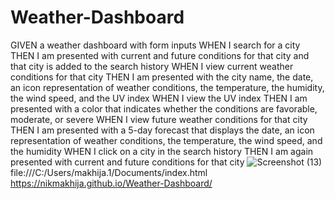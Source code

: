 # Weather-Dashboard
GIVEN a weather dashboard with form inputs
WHEN I search for a city
THEN I am presented with current and future conditions for that city and that city is added to the search history
WHEN I view current weather conditions for that city
THEN I am presented with the city name, the date, an icon representation of weather conditions, the temperature, the humidity, the wind speed, and the UV index
WHEN I view the UV index
THEN I am presented with a color that indicates whether the conditions are favorable, moderate, or severe
WHEN I view future weather conditions for that city
THEN I am presented with a 5-day forecast that displays the date, an icon representation of weather conditions, the temperature, the wind speed, and the humidity
WHEN I click on a city in the search history
THEN I am again presented with current and future conditions for that city
![Screenshot (13)](https://user-images.githubusercontent.com/90490335/145739214-c5cba68c-9f2d-4a8f-9180-655699afb6b6.png)
file:///C:/Users/makhija.1/Documents/index.html
https://nikmakhija.github.io/Weather-Dashboard/
